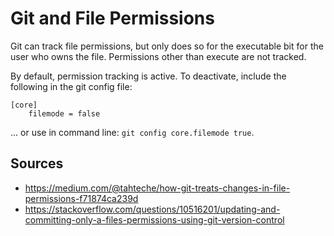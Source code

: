 Git and File Permissions
========================

Git can track file permissions, but only does so for the executable bit for the user who owns the file. Permissions other than execute are not tracked.

By default, permission tracking is active. To deactivate, include the following in the git config file:

```
[core]
    filemode = false
```

... or use in command line: `git config core.filemode true`.

Sources
-------

- https://medium.com/@tahteche/how-git-treats-changes-in-file-permissions-f71874ca239d
- https://stackoverflow.com/questions/10516201/updating-and-committing-only-a-files-permissions-using-git-version-control
